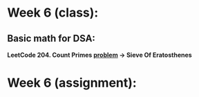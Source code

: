 # Week 6 (class):

## Basic math for DSA:

**LeetCode 204. Count Primes [problem](https://leetcode.com/problems/count-primes/) -> Sieve Of Eratosthenes**

# Week 6 (assignment):
